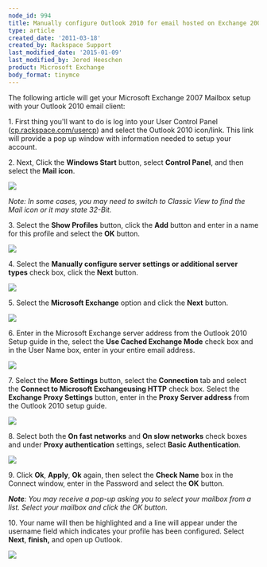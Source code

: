 ```yaml
---
node_id: 994
title: Manually configure Outlook 2010 for email hosted on Exchange 2007
type: article
created_date: '2011-03-18'
created_by: Rackspace Support
last_modified_date: '2015-01-09'
last_modified_by: Jered Heeschen
product: Microsoft Exchange
body_format: tinymce
---
```


The following article will get your Microsoft Exchange 2007 Mailbox
setup with your Outlook 2010 email client:

<span>1. First thing you'll want to do is log into your User Control
Panel
(</span>[cp.rackspace.com/usercp](http://cp.rackspace.com/usercp)<span>)
and select the Outlook 2010 icon/link. This link will provide a pop up
window with information needed to setup your account.</span>

<span>2. Next, Click the </span>**Windows Start**<span> button, select
</span>**Control Panel**<span>, and then select the </span>**Mail
icon**<span>.</span>

![](http://c965993.r93.cf2.rackcdn.com/(E%26A)Outlook2010ExchangeTwo.png)

*Note: In some cases, you may need to switch to Classic View to find the
Mail icon or it may state 32-Bit.*

<span>3. Select the </span>**Show Profiles**<span> button, click the
</span>**Add**<span> button and enter in a name for this profile and
select the </span>**OK**<span> button.</span>

![](http://c965993.r93.cf2.rackcdn.com/(E%26A)Outlook2010Exchange4.png)

<span>4. Select the </span>**Manually configure server settings or
additional server types**<span> check box, click the
</span>**Next**<span> button.</span>

![](http://c965993.r93.cf2.rackcdn.com/(E%26A)Outlook2010Exchange50.png)

<span>5. Select the </span>**Microsoft Exchange**<span> option and click
the </span>**Next**<span> button.</span>

![](http://c965993.r93.cf2.rackcdn.com/(E%26A)Outlook2010Exchange6.png)

<span>6. Enter in the Microsoft Exchange server address from the Outlook
2010 Setup guide in the, select the </span>**Use Cached Exchange
Mode**<span> check box and in the User Name box, enter in your entire
email address.</span>

![](http://c965993.r93.cf2.rackcdn.com/(E%26A)Outlook2010Exchange7.png)

<span>7. Select the </span>**More Settings**<span> button, select the
</span>**Connection**<span> tab and select the </span>**Connect to
Microsoft Exchangeusing HTTP**<span> check box. Select
the </span>**Exchange Proxy Settings**<span> button, enter in
the </span>**Proxy Server address**<span> from the Outlook 2010 setup
guide.</span>

![](http://c965993.r93.cf2.rackcdn.com/(E%26A)Outlook2010Exchange8.png)

<span>8. Select both the </span>**On fast networks**<span> and
</span>**On slow networks**<span> check boxes and under </span>**Proxy
authentication**<span> settings, select </span>**Basic
Authentication**<span>.</span>

![](http://c965993.r93.cf2.rackcdn.com/(E%26A)Outlook2010Exchange9.png)

<span>9. Click </span>**Ok**<span>,
</span>**Apply**<span>, </span>**Ok**<span> again, then select the
</span>**Check Name**<span> box in the Connect window, enter in the
Password and select the </span>**OK**<span> button.</span>

***Note**: You may receive a pop-up asking you to select your mailbox
from a list. Select your mailbox and click the OK button.*

<span>10. Your name will then be highlighted and a line will appear
under the username field which indicates your profile has been
configured. Select </span>**Next**<span>, </span>**finish,**
<span>and open up Outlook.</span>

![](http://c965993.r93.cf2.rackcdn.com/(E%26A)Outlook2010Exchange10.png)

